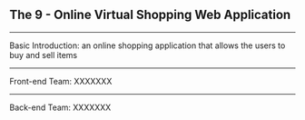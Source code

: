 ## The 9 - Online Virtual Shopping Web Application

---------------

Basic Introduction: an online shopping application that allows the users to buy and sell items

--------

Front-end Team: XXXXXXX

-------

Back-end Team: XXXXXXX
